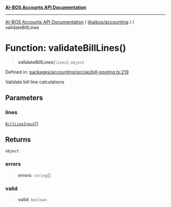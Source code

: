 [**AI-BOS Accounts API Documentation**](../../../README.md)

***

[AI-BOS Accounts API Documentation](../../../README.md) / [@aibos/accounting](../README.md) / [](../README.md) / validateBillLines

# Function: validateBillLines()

> **validateBillLines**(`lines`): `object`

Defined in: [packages/accounting/src/ap/bill-posting.ts:219](https://github.com/pohlai88/accounts/blob/48103fb36d28b2b9bfb33472b6de2f719773cde9/packages/accounting/src/ap/bill-posting.ts#L219)

Validate bill line calculations

## Parameters

### lines

[`BillLineInput`](../interfaces/BillLineInput.md)[]

## Returns

`object`

### errors

> **errors**: `string`[]

### valid

> **valid**: `boolean`

